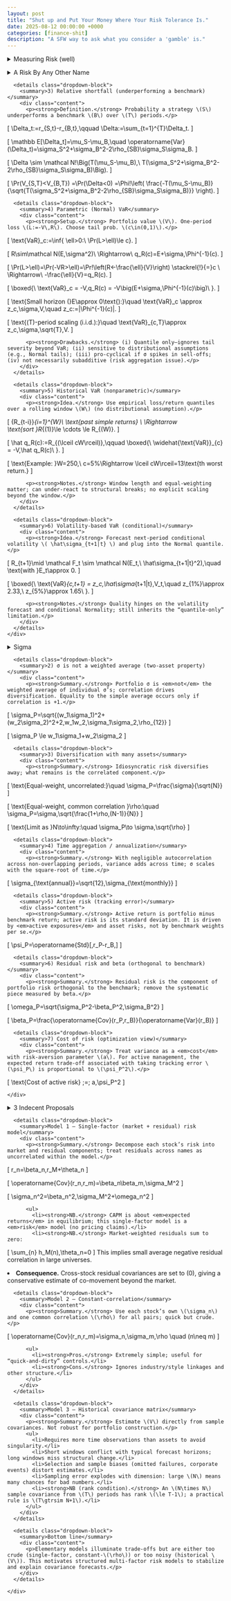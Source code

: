 ```yaml
---
layout: post
title: "Shut up and Put Your Money Where Your Risk Tolerance Is."
date: 2025-08-12 00:00:00 +0000
categories: [finance-shit]
description: "A SFW way to ask what you consider a 'gamble' is."
---
```


<!-- Single Flashcard — G&K Ch.3 (pp.42–46): Summary + Formulas + Derivations -->

<div class="flashcard">
  <details>
    <summary>Measuring Risk (well)</summary>
    <div class="back">

      <details class="dropdown-block">
        <summary>1) What a usable risk measure must satisfy</summary>
        <div class="content">
          <ul>
            <li><strong>Universal & impersonal.</strong> Not investor-specific; works across mandates.</li>
            <li><strong>Symmetric.</strong> Judges up/down moves consistently vs. a benchmark.</li>
            <li><strong>Flexible & aggregable.</strong> Applies to assets and portfolios; composes cleanly.</li>
            <li><strong>Forecastable.</strong> Estimable with reasonable stability out of sample.</li>
          </ul>
        </div>
      </details>

      <details class="dropdown-block">
        <summary>2) Distribution vs. single-number risk</summary>
        <div class="content">
          <p>The full return distribution answers every risk question but is unwieldy. In practice we compress it to a single, stable, aggregable statistic for monitoring and control.</p>
        </div>
      </details>
            <details class="dropdown-block">
        <summary>3) Standard deviation (the workhorse)</summary>
        <div class="content">
          <p><strong>Idea.</strong> Dispersion about the mean is the operative “cost of risk;” use variance for math, σ for reporting.</p>

          
\[ 
\operatorname{Var}(r)=\mathbb{E}\big[(r-\mu)^2\big]
\]

\[
\sigma=\sqrt{\operatorname{Var}(r)}
\]

\[
\text{Annualization (i.i.d.):}\quad 
\sigma_{\text{ann}}=\sqrt{T}\,\sigma_{\text{per}},\qquad
\sigma_{\text{ann}}^2=T\,\sigma_{\text{per}}^2
\]
        </div>
      </details>
    </div>
  </details>
</div>

<div class="flashcard">
  <details>
    <summary>A Risk By Any Other Name</summary>
    <div class="back">
      <details class="dropdown-block">
        <summary>4) Semivariance (definitions)</summary>
        <div class="content">

\[
\textbf{Semivariance about mean:}\quad 
\operatorname{SemiVar}(r)=\mathbb{E}\!\big[(\mu-r)^2\,\mathbf{1}_{\{r<\mu\}}\big]
\]

\[
\textbf{Target semivariance (threshold }\tau\textbf{):}\quad 
\operatorname{SemiVar}_{\tau}(r)=\mathbb{E}\!\big[(\tau-r)^2\,\mathbf{1}_{\{r<\tau\}}\big]
\]

\[
\textbf{Symmetry:}\quad \operatorname{SemiVar}(r)=\tfrac{1}{2}\operatorname{Var}(r)\ \text{if the distribution is symmetric.}
\]
        </div>
      </details>


      <details class="dropdown-block">
        <summary>1) Shortfall probability (one period)</summary>
        <div class="content">
          <p><strong>Definition.</strong> Probability that next-period simple return falls below threshold \(K\): \(SF_K:=\Pr(R<K)\).</p>

          
\[
R\sim\mathcal N(E,\sigma^2),\quad 
Z:=\frac{R-E}{\sigma}\sim\mathcal N(0,1).
\]

\[
SF_K=\Pr(R<K)=\Pr\!\left(Z<\frac{K-E}{\sigma}\right)=\Phi\!\left(\frac{K-E}{\sigma}\right).
\]

          <p><strong>Drawbacks.</strong> (i) Depends on investor-chosen \(K\) (not universal). (ii) Binary—doesn’t care “how far” below \(K\). (iii) Tail probabilities are fragile to distributional misspecification and regime changes.</p>
        </div>
      </details>

      <details class="dropdown-block">
        <summary>2) Absolute shortfall (terminal wealth vs. a fixed level)</summary>
        <div class="content">
          <p><strong>Definition.</strong> Probability terminal value falls below \(K>0\) after \(T\) periods: \(\Pr(V_T<K)\).</p>

          
\[
V_T=V_0\prod_{t=1}^{T}(1+R_t),\qquad 
r_t:=\ln(1+R_t).
\]

\[
\sum_{t=1}^{T} r_t \overset{i.i.d.}{\sim} \mathcal N(T\mu,\ T\sigma^2)
\quad\Rightarrow\quad 
\ln V_T=\ln V_0+\sum_{t=1}^{T} r_t.
\]

\[
\Pr(V_T<K)
=\Pr\!\left(\sum_{t=1}^{T} r_t<\ln K-\ln V_0\right)
=\Phi\!\left(\frac{\ln K-\ln V_0-T\mu}{\sqrt{T}\,\sigma}\right).
\]
        </div>
      </details>

      <details class="dropdown-block">
        <summary>3) Relative shortfall (underperforming a benchmark)</summary>
        <div class="content">
          <p><strong>Definition.</strong> Probability a strategy \(S\) underperforms a benchmark \(B\) over \(T\) periods.</p>

          
\[
\Delta_t:=r_{S,t}-r_{B,t},\qquad 
\Delta:=\sum_{t=1}^{T}\Delta_t.
\]

\[
\mathbb E[\Delta_t]=\mu_S-\mu_B,\quad 
\operatorname{Var}(\Delta_t)=\sigma_S^2+\sigma_B^2-2\rho_{SB}\sigma_S\sigma_B.
\]

\[
\Delta \sim \mathcal N\!\Big(T(\mu_S-\mu_B),\ T(\sigma_S^2+\sigma_B^2-2\rho_{SB}\sigma_S\sigma_B)\Big).
\]

\[
\Pr(V_{S,T}<V_{B,T})
=\Pr(\Delta<0)
=\Phi\!\left(
\frac{-T(\mu_S-\mu_B)}{\sqrt{T(\sigma_S^2+\sigma_B^2-2\rho_{SB}\sigma_S\sigma_B)}}
\right).
\]
        </div>
      </details>

      <details class="dropdown-block">
        <summary>4) Parametric (Normal) VaR</summary>
        <div class="content">
          <p><strong>Setup.</strong> Portfolio value \(V\). One-period loss \(L:=-V\,R\). Choose tail prob. \(c\in(0,1)\).</p>

          
\[
\text{VaR}_c:=\inf\{ \ell>0:\ \Pr(L>\ell)\le c\}.
\]

\[
R\sim\mathcal N(E,\sigma^2)\ \Rightarrow\ q_R(c)=E+\sigma\,\Phi^{-1}(c).
\]

\[
\Pr(L>\ell)=\Pr(-VR>\ell)=\Pr\!\left(R<-\frac{\ell}{V}\right)
\stackrel{!}{=}c
\ \Rightarrow\ 
-\frac{\ell}{V}=q_R(c).
\]

\[
\boxed{\ \text{VaR}_c = -V\,q_R(c) = -V\big(E+\sigma\,\Phi^{-1}(c)\big)\ }.
\]

\[
\text{Small horizon (}E\approx 0\text{):}\quad
\text{VaR}_c \approx z_c\,\sigma\,V,\quad z_c:=|\Phi^{-1}(c)|.
\]

\[
\text{\(T\)-period scaling (i.i.d.):}\quad
\text{VaR}_{c,T}\approx z_c\,\sigma\,\sqrt{T}\,V.
\]

          <p><strong>Drawbacks.</strong> (i) Quantile only—ignores tail severity beyond VaR; (ii) sensitive to distributional assumptions (e.g., Normal tails); (iii) pro-cyclical if σ spikes in sell-offs; (iv) not necessarily subadditive (risk aggregation issue).</p>
        </div>
      </details>

      <details class="dropdown-block">
        <summary>5) Historical VaR (nonparametric)</summary>
        <div class="content">
          <p><strong>Idea.</strong> Use empirical loss/return quantiles over a rolling window \(W\) (no distributional assumption).</p>

          
\[
\{R_{t-i}\}_{i=1}^{W}\ \text{past simple returns} \ \Rightarrow \
\text{sort }R_{(1)}\le \cdots \le R_{(W)}.
\]

\[
\hat q_R(c):=R_{(\lceil cW\rceil)},\qquad 
\boxed{\ \widehat{\text{VaR}}_{c} = -V\,\hat q_R(c)\ }.
\]

\[
\text{Example: }W=250,\ c=5\%\Rightarrow \lceil cW\rceil=13\text{th worst return.}
\]

          <p><strong>Notes.</strong> Window length and equal-weighting matter; can under-react to structural breaks; no explicit scaling beyond the window.</p>
        </div>
      </details>

      <details class="dropdown-block">
        <summary>6) Volatility-based VaR (conditional)</summary>
        <div class="content">
          <p><strong>Idea.</strong> Forecast next-period conditional volatility \( \hat\sigma_{t+1|t} \) and plug into the Normal quantile.</p>

          
\[
R_{t+1}\mid \mathcal F_t \sim \mathcal N(E_t,\ \hat\sigma_{t+1|t}^2),\quad \text{with }E_t\approx 0.
\]

\[
\boxed{\ \text{VaR}_{c,t+1} = z_c\,\hat\sigma_{t+1|t}\,V_t,\quad 
z_{1\%}\approx 2.33,\ z_{5\%}\approx 1.65\ }.
\]


          <p><strong>Notes.</strong> Quality hinges on the volatility forecast and conditional Normality; still inherits the “quantile-only” limitation.</p>
        </div>
      </details>
    </div>
  </details>
</div>



<!-- Flashcard — G&K Ch.3 (pp.47–52): Risk, Diversification, Active & Residual Risk -->

<div class="flashcard">
  <details>
    <summary>Sigma</summary>
    <div class="back">
      <p><em>Open sections for the bite-size summary interleaved with the key formulas.</em></p>

      <details class="dropdown-block">
        <summary>1) Standard deviation as the risk metric</summary>
        <div class="content">
          <p><strong>Summary.</strong> Use the standard deviation of return as “risk”; use variance as the cost in optimization. For a given period, the risk of the excess return equals the risk of the total return because the risk-free rate is known at the start.</p>

\[
\operatorname{Var}(r)=\mathbb{E}\big[(r-\mu)^2\big]
\]

\[
\sigma=\sqrt{\operatorname{Var}(r)}
\]
        </div>
      </details>

      <details class="dropdown-block">
        <summary>2) σ is not a weighted average (two-asset property)</summary>
        <div class="content">
          <p><strong>Summary.</strong> Portfolio σ is <em>not</em> the weighted average of individual σ’s; correlation drives diversification. Equality to the simple average occurs only if correlation is +1.</p>

\[
\sigma_P=\sqrt{(w_1\sigma_1)^2+(w_2\sigma_2)^2+2\,w_1w_2\,\sigma_1\sigma_2\,\rho_{12}}
\]

\[
\sigma_P \le w_1\sigma_1+w_2\sigma_2
\]
        </div>
      </details>

      <details class="dropdown-block">
        <summary>3) Diversification with many assets</summary>
        <div class="content">
          <p><strong>Summary.</strong> Idiosyncratic risk diversifies away; what remains is the correlated component.</p>

\[
\text{Equal-weight, uncorrelated:}\quad \sigma_P=\frac{\sigma}{\sqrt{N}}
\]

\[
\text{Equal-weight, common correlation }\rho:\quad 
\sigma_P=\sigma\,\sqrt{\frac{1+\rho\,(N-1)}{N}}
\]

\[
\text{Limit as }N\to\infty:\quad \sigma_P\to \sigma\,\sqrt{\rho}
\]
        </div>
      </details>

      <details class="dropdown-block">
        <summary>4) Time aggregation / annualization</summary>
        <div class="content">
          <p><strong>Summary.</strong> With negligible autocorrelation across non-overlapping periods, variance adds across time; σ scales with the square-root of time.</p>

\[
\sigma_{\text{annual}}=\sqrt{12}\,\sigma_{\text{monthly}}
\]
        </div>
      </details>

      <details class="dropdown-block">
        <summary>5) Active risk (tracking error)</summary>
        <div class="content">
          <p><strong>Summary.</strong> Active return is portfolio minus benchmark return; active risk is its standard deviation. It is driven by <em>active exposures</em> and asset risks, not by benchmark weights per se.</p>

\[
\psi_P=\operatorname{Std}[\,r_P-r_B\,]
\]
        </div>
      </details>

      <details class="dropdown-block">
        <summary>6) Residual risk and beta (orthogonal to benchmark)</summary>
        <div class="content">
          <p><strong>Summary.</strong> Residual risk is the component of portfolio risk orthogonal to the benchmark; remove the systematic piece measured by beta.</p>

\[
\omega_P=\sqrt{\sigma_P^2-\beta_P^2\,\sigma_B^2}
\]

\[
\beta_P=\frac{\operatorname{Cov}(r_P,r_B)}{\operatorname{Var}(r_B)}
\]
        </div>
      </details>

      <details class="dropdown-block">
        <summary>7) Cost of risk (optimization view)</summary>
        <div class="content">
          <p><strong>Summary.</strong> Treat variance as a <em>cost</em> with risk-aversion parameter \(a\). For active management, the expected return trade-off associated with taking tracking error \(\psi_P\) is proportional to \(\psi_P^2\).</p>

\[
\text{Cost of active risk} \;=\; a\,\psi_P^2
\]
        </div>
      </details>

    </div>
  </details>
</div>

<!-- Flashcard — G&K Ch.3 (pp.53–54): Elementary Risk Models -->

<div class="flashcard">
  <details>
    <summary>3 Indecent Proposals</summary>
    <div class="back">

      <details class="dropdown-block">
        <summary>Why a risk model? (the covariance matrix)</summary>
        <div class="content">
          <p><strong>Summary.</strong> For \(N\) assets you must estimate \(N\) volatilities plus \(N(N-1)/2\) correlations. Gather them in the covariance matrix \(V\); the goal of a risk model is to forecast \(V\) accurately and efficiently.</p>

\[
V=\begin{bmatrix}
\sigma_1^2 & \sigma_{12} & \cdots & \sigma_{1N}\\
\sigma_{21} & \sigma_2^2 & \cdots & \sigma_{2N}\\
\vdots & \vdots & \ddots & \vdots\\
\sigma_{N1} & \sigma_{N2} & \cdots & \sigma_N^2
\end{bmatrix},
\quad
\sigma_{nm}=\operatorname{Cov}(r_n,r_m),\ \ \sigma_n=\sqrt{\operatorname{Var}(r_n)}.
\]
        </div>
      </details>

      <details class="dropdown-block">
        <summary>Model 1 — Single-factor (market + residual) risk model</summary>
        <div class="content">
          <p><strong>Summary.</strong> Decompose each stock’s risk into market and residual components; treat residuals across names as uncorrelated within the model.</p>

\[
r_n=\beta_n\,r_M+\theta_n
\]

\[
\operatorname{Cov}(r_n,r_m)=\beta_n\beta_m\,\sigma_M^2
\]

\[
\sigma_n^2=\beta_n^2\,\sigma_M^2+\omega_n^2
\]

          <ul>
            <li><strong>NB.</strong> CAPM is about <em>expected returns</em> in equilibrium; this single-factor model is a <em>risk</em> model (no pricing claims).</li>
            <li><strong>NB.</strong> Market-weighted residuals sum to zero:
\[
\sum_{n} h_M(n)\,\theta_n=0
\]
This implies small average negative residual correlation in large universes.</li>
            <li><strong>Consequence.</strong> Cross-stock residual covariances are set to \(0\), giving a conservative estimate of co-movement beyond the market.</li>
          </ul>
        </div>
      </details>

      <details class="dropdown-block">
        <summary>Model 2 — Constant-correlation</summary>
        <div class="content">
          <p><strong>Summary.</strong> Use each stock’s own \(\sigma_n\) and one common correlation \(\rho\) for all pairs; quick but crude.</p>

\[
\operatorname{Cov}(r_n,r_m)=\sigma_n\,\sigma_m\,\rho \quad (n\neq m)
\]

          <ul>
            <li><strong>Pros.</strong> Extremely simple; useful for “quick-and-dirty” controls.</li>
            <li><strong>Cons.</strong> Ignores industry/style linkages and other structure.</li>
          </ul>
        </div>
      </details>

      <details class="dropdown-block">
        <summary>Model 3 — Historical covariance matrix</summary>
        <div class="content">
          <p><strong>Summary.</strong> Estimate \(V\) directly from sample covariances. Not robust for portfolio construction.</p>
          <ul>
            <li>Requires more time observations than assets to avoid singularity.</li>
            <li>Short windows conflict with typical forecast horizons; long windows miss structural change.</li>
            <li>Selection and sample biases (omitted failures, corporate events) distort estimates.</li>
            <li>Sampling error explodes with dimension: large \(N\) means many chances for bad numbers.</li>
            <li><strong>NB (rank condition).</strong> An \(N\times N\) sample covariance from \(T\) periods has rank \(\le T-1\); a practical rule is \(T\gtrsim N+1\).</li>
          </ul>
        </div>
      </details>

      <details class="dropdown-block">
        <summary>Bottom line</summary>
        <div class="content">
          <p>Elementary models illuminate trade-offs but are either too crude (single-factor, constant-\(\rho\)) or too noisy (historical \(V\)). This motivates structured multi-factor risk models to stabilize and explain covariance forecasts.</p>
        </div>
      </details>

    </div>
  </details>
</div>



